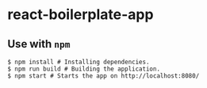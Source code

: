 # react-boilerplate-app

## Use with `npm`
```
$ npm install # Installing dependencies.
$ npm run build # Building the application.
$ npm start # Starts the app on http://localhost:8080/
```
